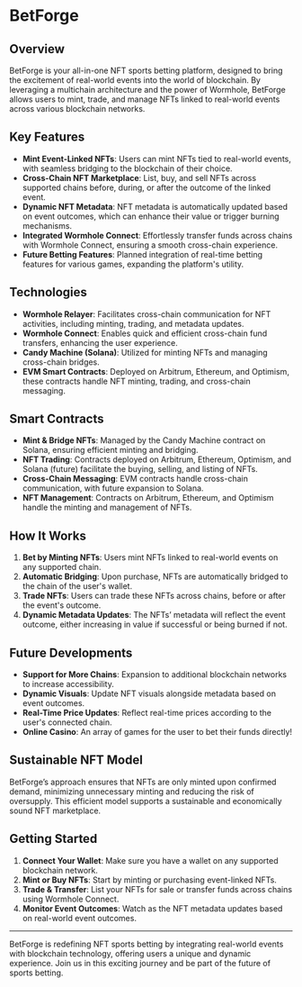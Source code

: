 # BetForge

## Overview

BetForge is your all-in-one NFT sports betting platform, designed to bring the excitement of real-world events into the world of blockchain. By leveraging a multichain architecture and the power of Wormhole, BetForge allows users to mint, trade, and manage NFTs linked to real-world events across various blockchain networks.

## Key Features

- **Mint Event-Linked NFTs**: Users can mint NFTs tied to real-world events, with seamless bridging to the blockchain of their choice.
- **Cross-Chain NFT Marketplace**: List, buy, and sell NFTs across supported chains before, during, or after the outcome of the linked event.
- **Dynamic NFT Metadata**: NFT metadata is automatically updated based on event outcomes, which can enhance their value or trigger burning mechanisms.
- **Integrated Wormhole Connect**: Effortlessly transfer funds across chains with Wormhole Connect, ensuring a smooth cross-chain experience.
- **Future Betting Features**: Planned integration of real-time betting features for various games, expanding the platform's utility.

## Technologies

- **Wormhole Relayer**: Facilitates cross-chain communication for NFT activities, including minting, trading, and metadata updates.
- **Wormhole Connect**: Enables quick and efficient cross-chain fund transfers, enhancing the user experience.
- **Candy Machine (Solana)**: Utilized for minting NFTs and managing cross-chain bridges.
- **EVM Smart Contracts**: Deployed on Arbitrum, Ethereum, and Optimism, these contracts handle NFT minting, trading, and cross-chain messaging.

## Smart Contracts

- **Mint & Bridge NFTs**: Managed by the Candy Machine contract on Solana, ensuring efficient minting and bridging.
- **NFT Trading**: Contracts deployed on Arbitrum, Ethereum, Optimism, and Solana (future) facilitate the buying, selling, and listing of NFTs.
- **Cross-Chain Messaging**: EVM contracts handle cross-chain communication, with future expansion to Solana.
- **NFT Management**: Contracts on Arbitrum, Ethereum, and Optimism handle the minting and management of NFTs.

## How It Works

1. **Bet by Minting NFTs**: Users mint NFTs linked to real-world events on any supported chain.
2. **Automatic Bridging**: Upon purchase, NFTs are automatically bridged to the chain of the user's wallet.
3. **Trade NFTs**: Users can trade these NFTs across chains, before or after the event's outcome.
4. **Dynamic Metadata Updates**: The NFTs’ metadata will reflect the event outcome, either increasing in value if successful or being burned if not.

## Future Developments

- **Support for More Chains**: Expansion to additional blockchain networks to increase accessibility.
- **Dynamic Visuals**: Update NFT visuals alongside metadata based on event outcomes.
- **Real-Time Price Updates**: Reflect real-time prices according to the user's connected chain.
- **Online Casino**: An array of games for the user to bet their funds directly!

## Sustainable NFT Model

BetForge’s approach ensures that NFTs are only minted upon confirmed demand, minimizing unnecessary minting and reducing the risk of oversupply. This efficient model supports a sustainable and economically sound NFT marketplace.

## Getting Started

1. **Connect Your Wallet**: Make sure you have a wallet on any supported blockchain network.
2. **Mint or Buy NFTs**: Start by minting or purchasing event-linked NFTs.
3. **Trade & Transfer**: List your NFTs for sale or transfer funds across chains using Wormhole Connect.
4. **Monitor Event Outcomes**: Watch as the NFT metadata updates based on real-world event outcomes.

---

BetForge is redefining NFT sports betting by integrating real-world events with blockchain technology, offering users a unique and dynamic experience. Join us in this exciting journey and be part of the future of sports betting.
